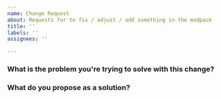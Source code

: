 ```yaml
---
name: Change Request
about: Requests for to fix / adjust / add something in the modpack
title: ''
labels: ''
assignees: ''

---
```


### What is the problem you're trying to solve with this change?

### What do you propose as a solution?
